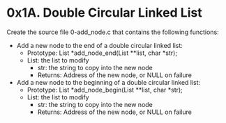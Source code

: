 # 0x1A. Double Circular Linked List
Create the source file 0-add_node.c that contains the following functions:

* Add a new node to the end of a double circular linked list:
	* Prototype: List *add_node_end(List **list, char *str);
	* List: the list to modify
		* str: the string to copy into the new node
		* Returns: Address of the new node, or NULL on failure
* Add a new node to the beginning of a double circular linked list:
	* Prototype: List *add_node_begin(List **list, char *str);
	* List: the list to modify
		* str: the string to copy into the new node
		* Returns: Address of the new node, or NULL on failure
